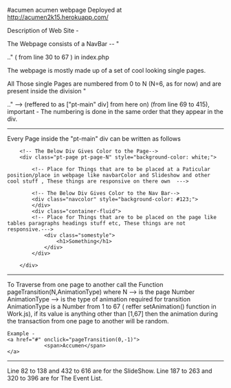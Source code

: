 #acumen
acumen webpage Deployed at http://acumen2k15.herokuapp.com/

Description of Web Site -

  The Webpage consists of a NavBar -- "<div class="codrops-top clearfix ">.." ( from line 30 to 67 ) in index.php
  
  The webpage is mostly made up of a set of cool looking single pages.
  
  All Those single Pages are numbered from 0 to N (N=6, as for now) and are present inside the division "<div id="pt-main" class="pt-perspective">.." --> (reffered to as ["pt-main" div] from here on) (from line 69 to 415), important - The numbering is done in the same order that they appear in the div.
  
  ----------------------------------------------------------------------------------------------------------------------
  Every Page inside the "pt-main" div can be written as follows
   <!-- N. Something -->
        <!-- The Below Div Gives Color to the Page-->
        <div class="pt-page pt-page-N" style="background-color: white;">
            
            <!-- Place for Things that are to be placed at a Paticular position/place in webpage like navbarColor and Slideshow and other cool stuff , These things are responsive on there own  --->
            
            <!-- The Below Div Gives Color to the Nav Bar-->
            <div class="navcolor" style="background-color: #123;">
            </div>
            <div class="container-fluid">
            <!-- Place for Things that are to be placed on the page like tables paragraphs headings stuff etc, These things are not responsive.--->
                <div class="somestyle">
                    <h1>Something</h1>
                </div>
            </div>
            
        </div>  
  
  --------------------------------------------------------------------------------------------------------------------------
  
  To Traverse from one page to another call the Function pageTransition(N,AnimationType) where
    N --> is the page Number 
    AnimationType --> is the type of animation required for transition
    AnimationType is a Number from 1 to 67 ( reffer setAnimation() function in Work.js),  if its value is anything other than [1,67] then the animation during the transaction from one page to another will be random.
    
    Example - 
    <a href="#" onclick="pageTransition(0,-1)">
                <span>Accumen</span>
    </a>

  ---------------------------------------------------------------------------------------------------------------------------
  
  Line 82 to 138 and 432 to 616 are for the SlideShow.
  Line 187 to 263 and 320 to 396 are for The Event List.
